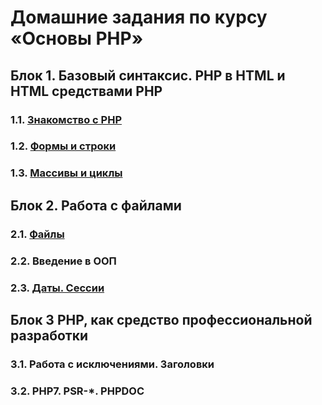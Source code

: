 # Домашние задания по курсу «Основы PHP»

## Блок 1. Базовый синтаксис. PHP в HTML и HTML средствами PHP

### 1.1. [Знакомство с PHP](./1-intro-and-branching)

### 1.2. [Формы и строки](./2-strings-and-forms)

### 1.3. [Массивы и циклы](./1.3-arrays-and-functions/)

## Блок 2. Работа с файлами

### 2.1. [Файлы](./2.1-files)

### 2.2. Введение в ООП

### 2.3. [Даты. Сессии](./2.2-dates-and-sessions)

## Блок 3 PHP, как средство профессиональной разработки

### 3.1. Работа с исключениями. Заголовки

### 3.2. PHP7. PSR-*. PHPDOC

